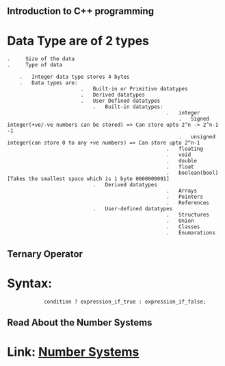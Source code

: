 ## Introduction to C++ programming

# Data Type are of 2 types

    .     Size of the data
    .     Type of data

        .   Integer data type stores 4 bytes
        .   Data types are:
                            .   Built-in or Primitive datatypes
                            .   Derived datatypes
                            .   User Defined datatypes
                                .   Built-in datatypes:
                                                        .   integer
                                                            .   Signed integer(+ve/-ve numbers can be stored) => Can store upto 2^n -> 2^n-1 -1
                                                            .   unsigned integer(can store 0 to any +ve numbers) => Can store upto 2^n-1
                                                        .   floating
                                                        .   void
                                                        .   double
                                                        .   float
                                                        .   boolean(bool) [Takes the smallest space which is 1 byte 0000000001]
                                .   Derived datatypes
                                                        .   Arrays
                                                        .   Pointers
                                                        .   References
                                .   User-defined datatypes
                                                        .   Structures
                                                        .   Union
                                                        .   Classes
                                                        .   Enumarations

## Ternary Operator
#       Syntax:
                condition ? expression_if_true : expression_if_false;

## Read About the Number Systems
#  Link: [Number Systems](https://cplusplus.com/doc/hex/)

                


